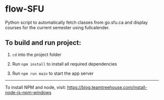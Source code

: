 # flow-SFU

Python script to automatically fetch classes from go.sfu.ca and display courses for the current semester using fullcalender.

## To build and run project:

1. `cd` into the project folder

2. Run `npm install` to install all required dependencies

3. Run `npm run main` to start the app server

-----

To install NPM and node, visit: https://blog.teamtreehouse.com/install-node-js-npm-windows
